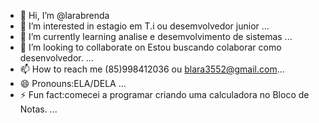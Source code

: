 - 👋 Hi, I’m @larabrenda
- 👀 I’m interested in estagio em T.i ou desemvolvedor junior ...
- 🌱 I’m currently learning analise e desemvolvimento de sistemas ...
- 💞️ I’m looking to collaborate on Estou buscando colaborar como desenvolvedor. ...
- 📫 How to reach me (85)998412036 ou blara3552@gmail.com...
- 😄 Pronouns:ELA/DELA ...
- ⚡ Fun fact:comecei a programar criando uma calculadora no Bloco de Notas. ...

<!---
LBreis16/LBreis16 is a ✨ special ✨ repository because its `README.md` (this file) appears on your GitHub profile.
You can click the Preview link to take a look at your changes.
--->
